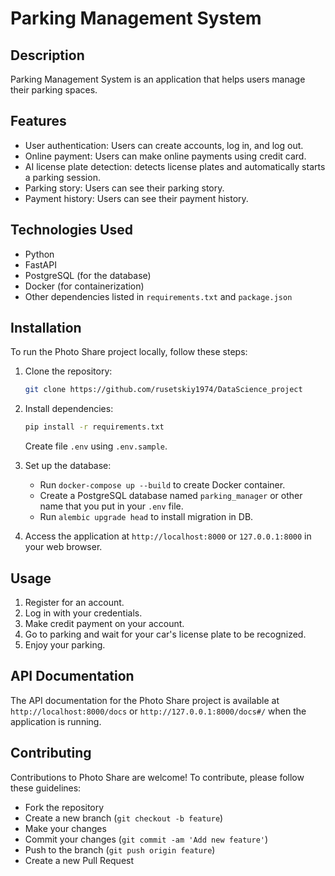 
# Parking Management System

## Description

Parking Management System is an application that helps users manage their parking spaces.

## Features

- User authentication: Users can create accounts, log in, and log out.
- Online payment: Users can make online payments using credit card.
- AI license plate detection: detects license plates and automatically starts a parking session.
- Parking story: Users can see their parking story.
- Payment history: Users can see their payment history.


## Technologies Used

- Python
- FastAPI
- PostgreSQL (for the database)
- Docker (for containerization)
- Other dependencies listed in `requirements.txt` and `package.json`

## Installation

To run the Photo Share project locally, follow these steps:

1. Clone the repository:
   ```sh
   git clone https://github.com/rusetskiy1974/DataScience_project
   ```

2. Install dependencies:
   ```sh
   pip install -r requirements.txt
   ```
   Create file `.env` using `.env.sample`.


3. Set up the database:
   - Run `docker-compose up --build` to create Docker container.
   - Create a PostgreSQL database named `parking_manager` or other name that you put in your `.env` file.
   - Run `alembic upgrade head` to install migration in DB.
   

4. Access the application at `http://localhost:8000` or `127.0.0.1:8000` in your web browser.

## Usage

1. Register for an account.
2. Log in with your credentials.
3. Make credit payment on your account.
4. Go to parking and wait for your car's license plate to be recognized.
5. Enjoy your parking.

## API Documentation

The API documentation for the Photo Share project is available at `http://localhost:8000/docs` or `http://127.0.0.1:8000/docs#/` when the application is running.

## Contributing

Contributions to Photo Share are welcome! To contribute, please follow these guidelines:
- Fork the repository
- Create a new branch (`git checkout -b feature`)
- Make your changes
- Commit your changes (`git commit -am 'Add new feature'`)
- Push to the branch (`git push origin feature`)
- Create a new Pull Request
